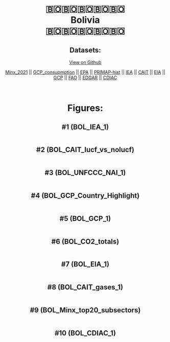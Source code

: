 
<center>
<h1 align="center">
🇧🇴🇧🇴🇧🇴🇧🇴🇧🇴
<br>
Bolivia
<br>
🇧🇴🇧🇴🇧🇴🇧🇴🇧🇴
</h1>
<h2>Datasets:</h2>
<p><a href="https://github.com/dquintani/GreenhouseData/tree/master/country_data/BOL_Bolivia/data">View on Github</a>
<br></p><p><a href="data/BOL_Minx_2021.csv">Minx_2021</a> || <a href="data/BOL_GCP_consupmption.csv">GCP_consupmption</a> || <a href="data/BOL_EPA.csv">EPA</a> || <a href="data/BOL_PRIMAP-hist.csv">PRIMAP-hist</a> || <a href="data/BOL_IEA.csv">IEA</a> || <a href="data/BOL_CAIT.csv">CAIT</a> || <a href="data/BOL_EIA.csv">EIA</a> || <a href="data/BOL_GCP.csv">GCP</a> || <a href="data/BOL_FAO.csv">FAO</a> || <a href="data/BOL_EDGAR.csv">EDGAR</a> || <a href="data/BOL_CDIAC.csv">CDIAC</a></p><p><br></p>
<h1>Figures:</h1><h2>#1 (BOL_IEA_1)</h2>
<p><img alt="" src="figures/BOL_IEA_1.png" /></p><h2>#2 (BOL_CAIT_lucf_vs_nolucf)</h2>
<p><img alt="" src="figures/BOL_CAIT_lucf_vs_nolucf.png" /></p><h2>#3 (BOL_UNFCCC_NAI_1)</h2>
<p><img alt="" src="figures/BOL_UNFCCC_NAI_1.png" /></p><h2>#4 (BOL_GCP_Country_Highlight)</h2>
<p><img alt="" src="figures/BOL_GCP_Country_Highlight.png" /></p><h2>#5 (BOL_GCP_1)</h2>
<p><img alt="" src="figures/BOL_GCP_1.png" /></p><h2>#6 (BOL_CO2_totals)</h2>
<p><img alt="" src="figures/BOL_CO2_totals.png" /></p><h2>#7 (BOL_EIA_1)</h2>
<p><img alt="" src="figures/BOL_EIA_1.png" /></p><h2>#8 (BOL_CAIT_gases_1)</h2>
<p><img alt="" src="figures/BOL_CAIT_gases_1.png" /></p><h2>#9 (BOL_Minx_top20_subsectors)</h2>
<p><img alt="" src="figures/BOL_Minx_top20_subsectors.png" /></p><h2>#10 (BOL_CDIAC_1)</h2>
<p><img alt="" src="figures/BOL_CDIAC_1.png" /></p>